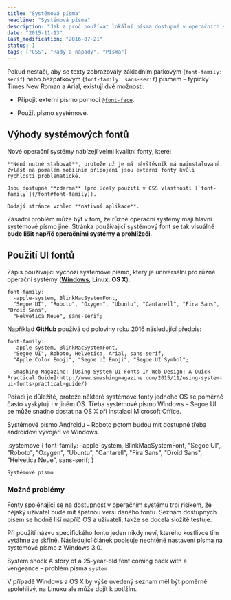 ```yaml
---
title: "Systémová písma"
headline: "Systémová písma"
description: "Jak a proč používat lokální písma dostupné v operačních systémech."
date: "2015-11-13"
last_modification: "2016-07-21"
status: 1
tags: ["CSS", "Rady a nápady", "Písma"]
---
```


Pokud nestačí, aby se texty zobrazovaly základním patkovým (`font-family: serif`) nebo bezpatkovým (`font-family: sans-serif`) písmem – typicky Times New Roman a Arial, existují dvě možnosti:

  - Připojit externí písmo pomocí [`@font-face`](/font-face).

  - Použít písmo systémové.

## Výhody systémových fontů

Nové operační systémy nabízejí velmi kvalitní fonty, které:

    **Není nutné stahovat**, protože už je má návštěvník má nainstalované. Zvlášť na pomalém mobilním přípojení jsou externí fonty kvůli rychlosti problematické.

    Jsou dostupné **zdarma** (pro účely použití v CSS vlastnosti [`font-family`](/font#font-family)).

    Dodají stránce vzhled **nativní aplikace**.

Zásadní problém může být v tom, že různé operační systémy mají hlavní systémové písmo jiné. Stránka používající systémový font se tak visuálně **bude lišit napříč operačními systémy a prohlížeči**.

## Použití UI fontů

Zápis používající výchozí systémové písmo, který je universální pro různé operační systémy ([**Windows**](/windows), **Linux**, **OS X**).

```
font-family:
  -apple-system, BlinkMacSystemFont,
  "Segoe UI", "Roboto", "Oxygen", "Ubuntu", "Cantarell", "Fira Sans", "Droid Sans",
  "Helvetica Neue", sans-serif;
```

Například **GitHub** používá od poloviny roku 2016 následující předpis:

```
font-family: 
  -apple-system, BlinkMacSystemFont, 
  "Segoe UI", Roboto, Helvetica, Arial, sans-serif, 
  "Apple Color Emoji", "Segoe UI Emoji", "Segoe UI Symbol";

```

    - Smashing Magazine: [Using System UI Fonts In Web Design: A Quick Practical Guide](http://www.smashingmagazine.com/2015/11/using-system-ui-fonts-practical-guide/)

Pořadí je důležité, protože některé systémové fonty jednoho OS se poměrně často vyskytují i v jiném OS. Třeba systémové písmo Windows – Segoe UI se může snadno dostat na OS X při instalaci Microsoft Office.

Systémové písmo Androidu – Roboto potom budou mít dostupné třeba androidoví vývojáři ve Windows.

  .systemove {
    font-family: 
  -apple-system, BlinkMacSystemFont,
  "Segoe UI", "Roboto", "Oxygen", "Ubuntu", "Cantarell", "Fira Sans", "Droid Sans",
  "Helvetica Neue", sans-serif;
  }

    Systémové písmo

### Možné problémy

Fonty spoléhající se na dostupnost v operačním systému trpí risikem, že nějaký uživatel bude mít špatnou versi daného fontu. Seznam dostupných písem se hodně liší napříč OS a uživateli, takže se docela složitě testuje.

Při použití názvu specifického fontu jeden nikdy neví, kterého kostlivce tím vytáhne ze skříně. Následující článek popisuje nechtěné nastavení písma na systémové písmo z Windows 3.0.

   System shock
A story of a 25-year-old font coming back with a vengeance – problém písma `system`

V případě Windows a OS X by výše uvedený seznam měl být poměrně spolehlivý, na Linuxu ale může dojít k potížím.